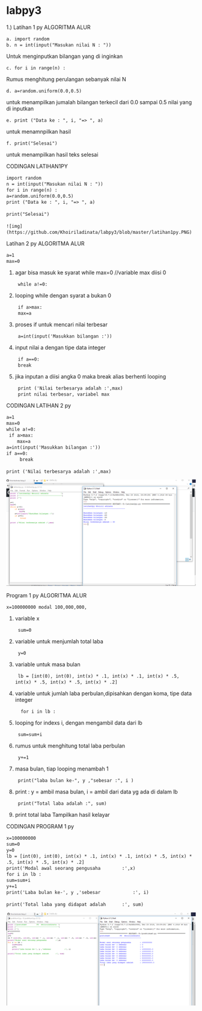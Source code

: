 # labpy3
1.) Latihan 1 py ALGORITMA ALUR

    a. import random
    b. n = int(input("Masukan nilai N : "))
Untuk menginputkan bilangan yang di inginkan
   
    c. for i in range(n) :
Rumus menghitung perulangan sebanyak nilai N

    d. a=random.uniform(0.0,0.5)
untuk menampilkan jumalah bilangan terkecil dari 0.0 sampai 0.5 nilai yang di inputkan

    e. print ("Data ke : ", i, "=> ", a)
untuk menamnpilkan hasil

    f. print("Selesai")
untuk menampilkan hasil teks selesai

CODINGAN LATIHAN1PY

    import random
    n = int(input("Masukan nilai N : "))
    for i in range(n) :
    a=random.uniform(0.0,0.5)
    print ("Data ke : ", i, "=> ", a)
    
    print("Selesai")
    
    ![img](https://github.com/Khoiriladinata/labpy3/blob/master/latihan1py.PNG)


Latihan 2 py ALGORITMA ALUR

    a=1
    max=0
1. agar bisa masuk ke syarat while max=0 //variable max diisi 0

        while a!=0:
2. looping while dengan syarat a bukan 0

        if a>max:
        max=a
3. proses if untuk mencari nilai terbesar

        a=int(input('Masukkan bilangan :'))
4. input nilai a dengan tipe data integer

        if a==0:
        break
5. jika inputan a diisi angka 0 maka break alias berhenti looping

        print ('Nilai terbesarya adalah :',max)
        print nilai terbesar, variabel max


CODINGAN LATIHAN 2 py

    a=1
    max=0
    while a!=0:
     if a>max:
        max=a
    a=int(input('Masukkan bilangan :'))
    if a==0:
         break
        
    print ('Nilai terbesarya adalah :',max)


![img](https://github.com/Khoiriladinata/labpy3/blob/master/latihan2py.PNG)



Program 1 py ALGORITMA ALUR

    x=100000000 modal 100,000,000, 
1. variable x

        sum=0 
2. variable untuk menjumlah total laba

        y=0 
3. variable untuk masa bulan

        lb = [int(0), int(0), int(x) * .1, int(x) * .1, int(x) * .5, int(x) * .5, int(x) * .5, int(x) * .2] 
4. variable untuk jumlah laba perbulan,dipisahkan dengan koma, tipe data integer
         
         for i in lb : 
5. looping for indexs i, dengan mengambil data dari lb

        sum=sum+i 
6. rumus untuk menghitung total laba perbulan

        y+=1 
7. masa bulan, tiap looping menambah 1

        print("laba bulan ke-", y ,"sebesar :", i ) 
8. print : y = ambil masa bulan, i = ambil dari data yg ada di dalam lb

        print("Total laba adalah :", sum) 
9. print total laba Tampilkan hasil kelayar 

CODINGAN PROGRAM 1 py

    x=100000000
    sum=0
    y=0
    lb = [int(0), int(0), int(x) * .1, int(x) * .1, int(x) * .5, int(x) * .5, int(x) * .5, int(x) * .2]
    print('Modal awal seorang pengusaha        :',x)
    for i in lb :
    sum=sum+i
    y+=1
    print('Laba bulan ke-', y ,'sebesar            :', i)

    print('Total laba yang didapat adalah      :', sum)


![img](https://github.com/Khoiriladinata/labpy3/blob/master/praktikum3.PNG)
